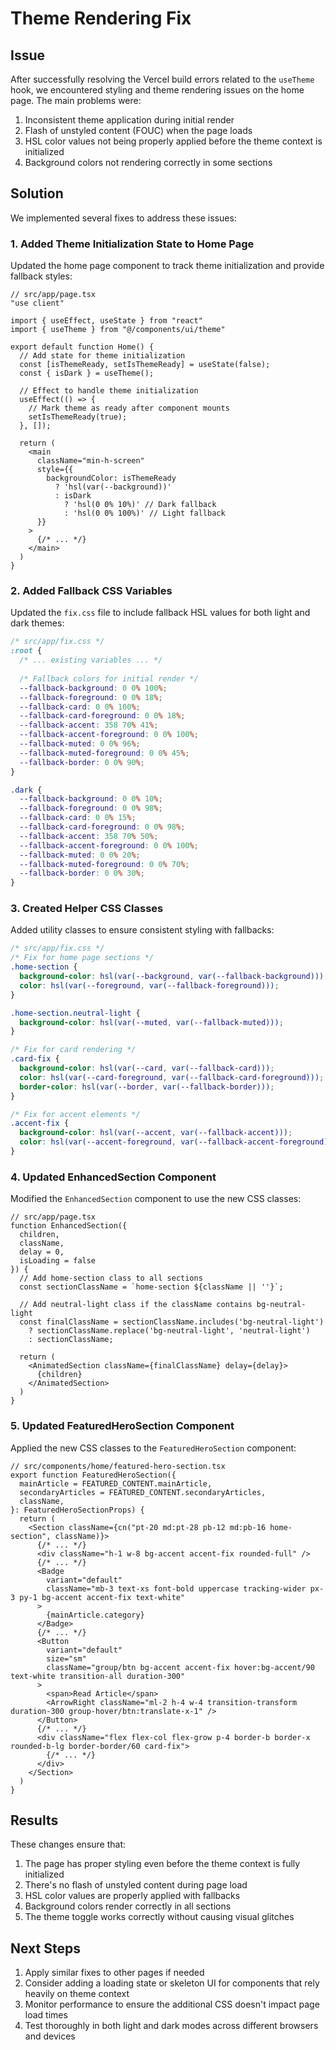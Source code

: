 # Theme Rendering Fix

## Issue

After successfully resolving the Vercel build errors related to the `useTheme` hook, we encountered styling and theme rendering issues on the home page. The main problems were:

1. Inconsistent theme application during initial render
2. Flash of unstyled content (FOUC) when the page loads
3. HSL color values not being properly applied before the theme context is initialized
4. Background colors not rendering correctly in some sections

## Solution

We implemented several fixes to address these issues:

### 1. Added Theme Initialization State to Home Page

Updated the home page component to track theme initialization and provide fallback styles:

```tsx
// src/app/page.tsx
"use client"

import { useEffect, useState } from "react"
import { useTheme } from "@/components/ui/theme"

export default function Home() {
  // Add state for theme initialization
  const [isThemeReady, setIsThemeReady] = useState(false);
  const { isDark } = useTheme();
  
  // Effect to handle theme initialization
  useEffect(() => {
    // Mark theme as ready after component mounts
    setIsThemeReady(true);
  }, []);

  return (
    <main 
      className="min-h-screen"
      style={{ 
        backgroundColor: isThemeReady 
          ? 'hsl(var(--background))' 
          : isDark 
            ? 'hsl(0 0% 10%)' // Dark fallback
            : 'hsl(0 0% 100%)' // Light fallback
      }}
    >
      {/* ... */}
    </main>
  )
}
```

### 2. Added Fallback CSS Variables

Updated the `fix.css` file to include fallback HSL values for both light and dark themes:

```css
/* src/app/fix.css */
:root {
  /* ... existing variables ... */
  
  /* Fallback colors for initial render */
  --fallback-background: 0 0% 100%;
  --fallback-foreground: 0 0% 18%;
  --fallback-card: 0 0% 100%;
  --fallback-card-foreground: 0 0% 18%;
  --fallback-accent: 358 70% 41%;
  --fallback-accent-foreground: 0 0% 100%;
  --fallback-muted: 0 0% 96%;
  --fallback-muted-foreground: 0 0% 45%;
  --fallback-border: 0 0% 90%;
}

.dark {
  --fallback-background: 0 0% 10%;
  --fallback-foreground: 0 0% 98%;
  --fallback-card: 0 0% 15%;
  --fallback-card-foreground: 0 0% 98%;
  --fallback-accent: 358 70% 50%;
  --fallback-accent-foreground: 0 0% 100%;
  --fallback-muted: 0 0% 20%;
  --fallback-muted-foreground: 0 0% 70%;
  --fallback-border: 0 0% 30%;
}
```

### 3. Created Helper CSS Classes

Added utility classes to ensure consistent styling with fallbacks:

```css
/* src/app/fix.css */
/* Fix for home page sections */
.home-section {
  background-color: hsl(var(--background, var(--fallback-background)));
  color: hsl(var(--foreground, var(--fallback-foreground)));
}

.home-section.neutral-light {
  background-color: hsl(var(--muted, var(--fallback-muted)));
}

/* Fix for card rendering */
.card-fix {
  background-color: hsl(var(--card, var(--fallback-card)));
  color: hsl(var(--card-foreground, var(--fallback-card-foreground)));
  border-color: hsl(var(--border, var(--fallback-border)));
}

/* Fix for accent elements */
.accent-fix {
  background-color: hsl(var(--accent, var(--fallback-accent)));
  color: hsl(var(--accent-foreground, var(--fallback-accent-foreground)));
}
```

### 4. Updated EnhancedSection Component

Modified the `EnhancedSection` component to use the new CSS classes:

```tsx
// src/app/page.tsx
function EnhancedSection({
  children,
  className,
  delay = 0,
  isLoading = false
}) {
  // Add home-section class to all sections
  const sectionClassName = `home-section ${className || ''}`;
  
  // Add neutral-light class if the className contains bg-neutral-light
  const finalClassName = sectionClassName.includes('bg-neutral-light') 
    ? sectionClassName.replace('bg-neutral-light', 'neutral-light')
    : sectionClassName;

  return (
    <AnimatedSection className={finalClassName} delay={delay}>
      {children}
    </AnimatedSection>
  )
}
```

### 5. Updated FeaturedHeroSection Component

Applied the new CSS classes to the `FeaturedHeroSection` component:

```tsx
// src/components/home/featured-hero-section.tsx
export function FeaturedHeroSection({
  mainArticle = FEATURED_CONTENT.mainArticle,
  secondaryArticles = FEATURED_CONTENT.secondaryArticles,
  className,
}: FeaturedHeroSectionProps) {
  return (
    <Section className={cn("pt-20 md:pt-28 pb-12 md:pb-16 home-section", className)}>
      {/* ... */}
      <div className="h-1 w-8 bg-accent accent-fix rounded-full" />
      {/* ... */}
      <Badge 
        variant="default" 
        className="mb-3 text-xs font-bold uppercase tracking-wider px-3 py-1 bg-accent accent-fix text-white"
      >
        {mainArticle.category}
      </Badge>
      {/* ... */}
      <Button 
        variant="default" 
        size="sm" 
        className="group/btn bg-accent accent-fix hover:bg-accent/90 text-white transition-all duration-300"
      >
        <span>Read Article</span>
        <ArrowRight className="ml-2 h-4 w-4 transition-transform duration-300 group-hover/btn:translate-x-1" />
      </Button>
      {/* ... */}
      <div className="flex flex-col flex-grow p-4 border-b border-x rounded-b-lg border-border/60 card-fix">
        {/* ... */}
      </div>
    </Section>
  )
}
```

## Results

These changes ensure that:

1. The page has proper styling even before the theme context is fully initialized
2. There's no flash of unstyled content during page load
3. HSL color values are properly applied with fallbacks
4. Background colors render correctly in all sections
5. The theme toggle works correctly without causing visual glitches

## Next Steps

1. Apply similar fixes to other pages if needed
2. Consider adding a loading state or skeleton UI for components that rely heavily on theme context
3. Monitor performance to ensure the additional CSS doesn't impact page load times
4. Test thoroughly in both light and dark modes across different browsers and devices 